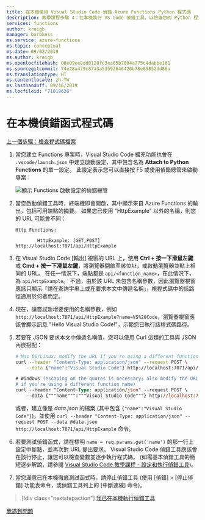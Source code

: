 ```yaml
---
title: 在本機使用 Visual Studio Code 偵錯 Azure Functions Python 程式碼
description: 教學課程步驟 4：在本機執行 VS Code 偵錯工具，以檢查您的 Python 程式碼。
services: functions
author: kraigb
manager: barbkess
ms.service: azure-functions
ms.topic: conceptual
ms.date: 09/02/2019
ms.author: kraigb
ms.openlocfilehash: 06e09ee8dd8128fe3ea65b7004a775c4dabbe161
ms.sourcegitcommit: 74e28a479c87a3a53592646420b78e69852dd86a
ms.translationtype: HT
ms.contentlocale: zh-TW
ms.lasthandoff: 09/16/2019
ms.locfileid: "71019626"
---
```

# <a name="debug-the-function-code-locally"></a>在本機偵錯函式程式碼

[上一個步驟：檢查程式碼檔案](tutorial-vs-code-serverless-python-03.md)

1. 當您建立 Functions 專案時，Visual Studio Code 擴充功能也會在 `.vscode/launch.json` 中建立啟動設定，其中包含名為 **Attach to Python Functions** 的單一設定。 此設定表示您可以直接按 F5 或使用偵錯總管來啟動專案：

    ![顯示 Functions 啟動設定的偵錯總管](media/tutorial-vs-code-serverless-python/launch-configuration.png)

1. 當您啟動偵錯工具時，終端機即會開啟，其中顯示來自 Azure Functions 的輸出，包括可用端點的摘要。 如果您已使用 "HttpExample" 以外的名稱，則您的 URL 可能會不同：

    ```output
    Http Functions:

            HttpExample: [GET,POST] http://localhost:7071/api/HttpExample
    ```

1. 在 Visual Studio Code [輸出]  視窗的 URL 上，使用 **Ctrl + 按一下滑鼠左鍵** 或 **Cmd + 按一下滑鼠左鍵**，將瀏覽器開啟至該位址，或啟動瀏覽器並貼上相同的 URL。 在任一情況下，端點都是 `api/<function_name>`，在此情況下，為 `api/HttpExample`。 不過，由於該 URL 未包含名稱參數，因此瀏覽器視窗應該只顯示「請在查詢字串上或在要求本文中傳遞名稱」，視程式碼中的該路徑適用於何者而定。

1. 現在，請嘗試新增要使用的名稱參數，例如 `http://localhost:7071/api/HttpExample?name=VS%20Code`，瀏覽器視窗應該會顯示訊息 "Hello Visual Studio Code!"，示範您已執行該程式碼路徑。

1. 若要在 JSON 要求本文中傳遞名稱值，您可以使用 Curl 這類的工具與 JSON 內嵌搭配：

    ```bash
    # Mac OS/Linux: modify the URL if you're using a different function name
    curl --header "Content-Type: application/json" --request POST \
        --data {"name":"Visual Studio Code"} http://localhost:7071/api/HttpExample
    ```

    ```ps
    # Windows (escaping on the quotes is necessary; also modify the URL
    # if you're using a different function name)
    curl --header "Content-Type: application/json" --request POST \
        --data {"""name""":"""Visual Studio Code"""} http://localhost:7071/api/HttpExample
    ```

    或者，建立像是 *data.json* 的檔案 (其中包含 `{"name":"Visual Studio Code"}`)，並使用 `curl --header "Content-Type: application/json" --request POST --data @data.json http://localhost:7071/api/HttpExample` 命令。

1. 若要測試偵錯函式，請在標明 `name = req.params.get('name')` 的那一行上設定中斷點，並再次對 URL 提出要求。 Visual Studio Code 偵錯工具應該會在該行停止，讓您可以檢查變數並逐步執行程式碼。 (如需基本偵錯工具的簡短逐步解說，請參閱 [Visual Studio Code 教學課程 - 設定和執行偵錯工具](https://code.visualstudio.com/docs/python/python-tutorial.md#configure-and-run-the-debugger))。

1. 當您滿意已在本機徹底測試函式時，請停止偵錯工具 (使用 [偵錯]   > [停止偵錯]  功能表命令，或偵錯工具列上的 [中斷連線]  命令)。

> [!div class="nextstepaction"]
> [我已在本機執行偵錯工具](tutorial-vs-code-serverless-python-05.md)

[我遇到問題](https://www.research.net/r/PWZWZ52?tutorial=vscode-functions-python&step=04-test-debug)
